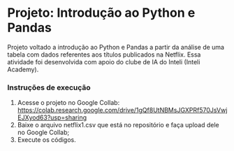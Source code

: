 # Projeto: Introdução ao Python e Pandas
Projeto voltado a introdução ao Python e Pandas a partir da análise de uma tabela com dados referentes aos títulos publicados na Netflix. Essa atividade foi desenvolvida com apoio do clube de IA do Inteli (Inteli Academy).

### Instruções de execução
1. Acesse o projeto no Google Collab: https://colab.research.google.com/drive/1gQf8UtNBMsJGXPRf570JsVwjEJXyod63?usp=sharing
2. Baixe o arquivo netflix1.csv que está no repositório e faça upload dele no Google Collab;
3. Execute os códigos.
